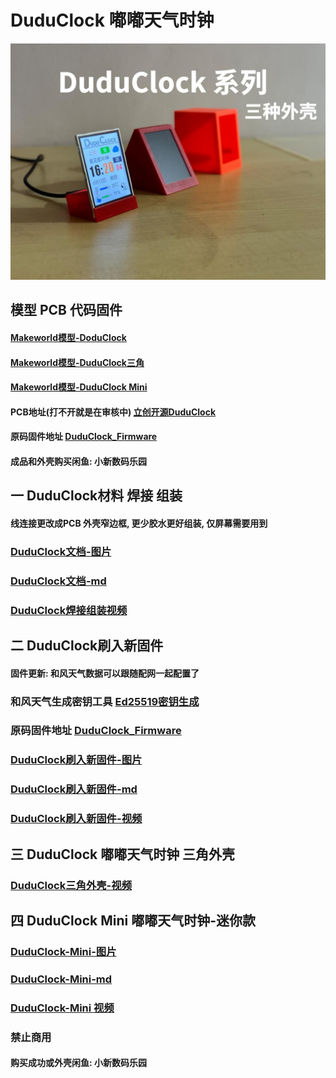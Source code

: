 
# DuduClock 嘟嘟天气时钟

![DuduClock](img/duduclock.jpg)

## 模型 PCB 代码固件

#### [Makeworld模型-DoduClock](https://makerworld.com.cn/zh/models/1295111)
#### [Makeworld模型-DuduClock三角](https://makerworld.com.cn/zh/models/1309028)
#### [Makeworld模型-DuduClock Mini](https://makerworld.com.cn/zh/models/1313903)
#### PCB地址(打不开就是在审核中) [立创开源DuduClock](https://oshwhub.com/lixiaoming1988/duduclock)
#### 原码固件地址 [DuduClock_Firmware](https://github.com/leezicai/DuduClock_Firmware)
#### 成品和外壳购买闲鱼: 小新数码乐园

## 一 DuduClock材料 焊接 组装

#### 线连接更改成PCB 外壳窄边框, 更少胶水更好组装, 仅屏幕需要用到

### [DuduClock文档-图片](document/duduclock.jpg)
### [DuduClock文档-md](document/duduclock.md)
### [DuduClock焊接组装视频](https://www.bilibili.com/video/BV18jTNzaEU4)

## 二 DuduClock刷入新固件

#### 固件更新: 和风天气数据可以跟随配网一起配置了

### 和风天气生成密钥工具 [Ed25519密钥生成](https://leezicai.github.io/tool/)
### 原码固件地址 [DuduClock_Firmware](https://github.com/leezicai/DuduClock_Firmware)
### [DuduClock刷入新固件-图片](document/DuduClock-Firmware.jpg)
### [DuduClock刷入新固件-md](document/DuduClock-Firmware.md)
### [DuduClock刷入新固件-视频](https://www.bilibili.com/video/BV1nvTqzzEjB)

## 三 DuduClock 嘟嘟天气时钟 三角外壳

### [DuduClock三角外壳-视频](https://www.bilibili.com/video/BV1fJMGziEDe/)

## 四 DuduClock Mini 嘟嘟天气时钟-迷你款

### [DuduClock-Mini-图片](document/DuduClock-Mini.jpg)
### [DuduClock-Mini-md](document/DuduClock-Mini.md)
### [DuduClock-Mini 视频](https://www.bilibili.com/video/BV1T1MAzZEUW/)

### 禁止商用
#### 购买成功或外壳闲鱼: 小新数码乐园
